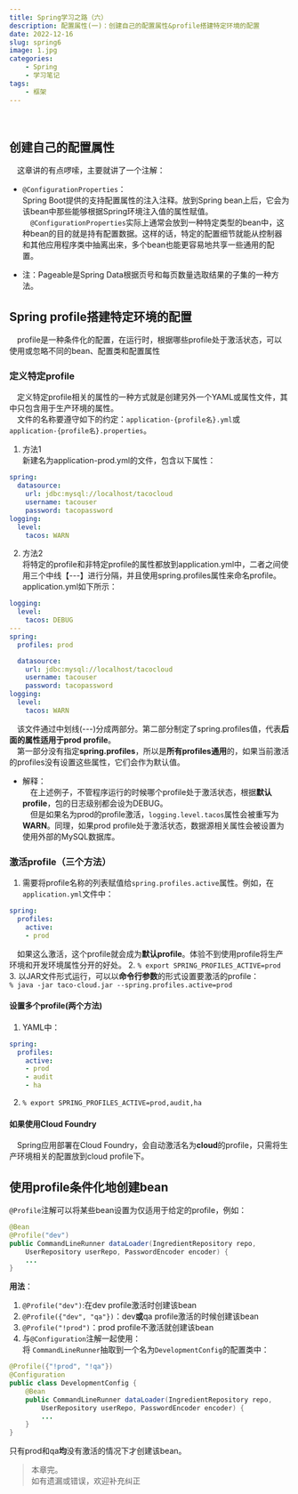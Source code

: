 ```yaml
---
title: Spring学习之路（六）
description: 配置属性(一)：创建自己的配置属性&profile搭建特定环境的配置
date: 2022-12-16
slug: spring6
image: 1.jpg
categories:
    - Spring
    - 学习笔记
tags:
    - 框架
---
```

&emsp;

## 创建自己的配置属性
&emsp;这章讲的有点啰嗦，主要就讲了一个注解：
* ```@ConfigurationProperties```：   
Spring Boot提供的支持配置属性的注入注释。放到Spring bean上后，它会为该bean中那些能够根据Spring环境注入值的属性赋值。  
&emsp;```@ConfigurationProperties```实际上通常会放到⼀种特定类型的bean中，这种bean的⽬的就是持有配置数据。这样的话，特定的配置细节就能从控制器和其他应⽤程序类中抽离出来，多个bean也能更容易地共享⼀些通⽤的配置。

* 注：Pageable是Spring Data根据页号和每页数量选取结果的子集的一种方法。
## Spring profile搭建特定环境的配置
&emsp;profile是⼀种条件化的配置，在运⾏时，根据哪些profile处于激活状态，可以使⽤或忽略不同的bean、配置类和配置属性
### 定义特定profile
&emsp;定义特定profile相关的属性的⼀种⽅式就是创建另外⼀个YAML或属性⽂件，其中只包含⽤于⽣产环境的属性。  
&emsp;⽂件的名称要遵守如下的约定：```application-{profile名}.yml```或 ```application-{profile名}.properties```。

1. 方法1  
新建名为application-prod.yml的文件，包含以下属性：
 ```yaml
 spring:
   datasource:
     url: jdbc:mysql://localhost/tacocloud
     username: tacouser
     password: tacopassword
 logging:
   level:
     tacos: WARN
```

2. 方法2  
将特定的profile和非特定profile的属性都放到application.yml中，二者之间使用三个中线【---】进行分隔，并且使用spring.profiles属性来命名profile。application.yml如下所示：  
```yaml
logging:
  level:
    tacos: DEBUG
---
spring:
  profiles: prod

  datasource:
   	url: jdbc:mysql://localhost/tacocloud
   	username: tacouser
   	password: tacopassword
logging:
  level:
    tacos: WARN
```

&emsp;该文件通过中划线(---)分成两部分。第二部分制定了spring.profiles值，代表**后面的属性适用于prod profile**。  
&emsp;第一部分没有指定**spring.profiles**，所以是**所有profiles通用**的，如果当前激活的profiles没有设置这些属性，它们会作为默认值。  

* 解释：  
&emsp;在上述例子，不管程序运行的时候哪个profile处于激活状态，根据**默认profile**，包的日志级别都会设为DEBUG。  
&emsp;但是如果名为prod的profile激活，```logging.level.tacos```属性会被重写为**WARN**。同理，如果prod profile处于激活状态，数据源相关属性会被设置为使用外部的MySQL数据库。

### 激活profile（三个方法）
1. 需要将profile名称的列表赋值给```spring.profiles.active```属性。例如，在```application.yml```文件中：
```yaml
spring:
  profiles:
    active:
    - prod
```
&emsp;如果这么激活，这个profile就会成为**默认profile**。体验不到使用profile将生产环境和开发环境属性分开的好处。
2. ```% export SPRING_PROFILES_ACTIVE=prod```
3. 以JAR文件形式运行，可以以**命令行参数**的形式设置要激活的profile：  
```% java -jar taco-cloud.jar --spring.profiles.active=prod```

#### 设置多个profile(两个方法)
1. YAML中：
```yaml
spring:
  profiles:
    active:
    - prod
    - audit
    - ha
```
2. ```% export SPRING_PROFILES_ACTIVE=prod,audit,ha```

#### 如果使用Cloud Foundry   
&emsp;Spring应用部署在Cloud Foundry，会自动激活名为**cloud**的profile，只需将生产环境相关的配置放到cloud profile下。  

## 使用profile条件化地创建bean
```@Profile```注解可以将某些bean设置为仅适用于给定的profile，例如：  
```java
@Bean
@Profile("dev")
public CommandLineRunner dataLoader(IngredientRepository repo,
    UserRepository userRepo, PasswordEncoder encoder) {
    ...
}
```
**用法**：
1. ```@Profile("dev")```:在dev profile激活时创建该bean  
2. ```@Profile({"dev", "qa"})```：dev**或**qa profile激活的时候创建该bean  
3. ```@Profile("!prod")```：prod profile不激活就创建该bean  
4. 与```@Configuration```注解一起使用：  
将 ```CommandLineRunner```抽取到一个名为```DevelopmentConfig```的配置类中：
```java
@Profile({"!prod", "!qa"})
@Configuration
public class DevelopmentConfig {
    @Bean
    public CommandLineRunner dataLoader(IngredientRepository repo,
        UserRepository userRepo, PasswordEncoder encoder) {
        ...
    }
}
```
只有prod和qa**均**没有激活的情况下才创建该bean。

> 本章完。  
> 如有遗漏或错误，欢迎补充纠正